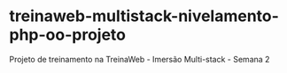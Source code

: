 # treinaweb-multistack-nivelamento-php-oo-projeto
Projeto de treinamento na TreinaWeb - Imersão Multi-stack - Semana 2
